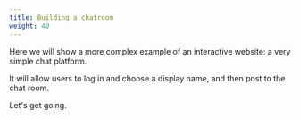 ```yaml
---
title: Building a chatroom
weight: 40
---
```

Here we will show a more complex example of an interactive website: a very simple chat platform.

It will allow users to log in and choose a display name, and then post to the chat room.

Let's get going.
